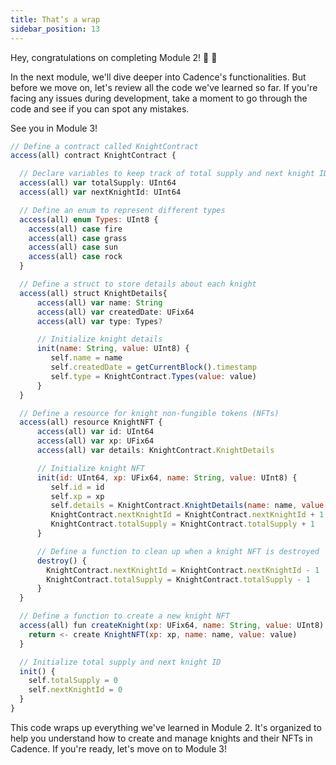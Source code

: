 ```yaml
---
title: That’s a wrap
sidebar_position: 13
---
```


Hey, congratulations on completing Module 2! 🥳 🎉

In the next module, we'll dive deeper into Cadence's functionalities. But before we move on, let's review all the code we've learned so far. If you're facing any issues during development, take a moment to go through the code and see if you can spot any mistakes.

See you in Module 3!

```jsx
// Define a contract called KnightContract
access(all) contract KnightContract {

  // Declare variables to keep track of total supply and next knight ID
  access(all) var totalSupply: UInt64
  access(all) var nextKnightId: UInt64

  // Define an enum to represent different types
  access(all) enum Types: UInt8 {
    access(all) case fire
    access(all) case grass
    access(all) case sun
    access(all) case rock
  }

  // Define a struct to store details about each knight
  access(all) struct KnightDetails{
      access(all) var name: String
      access(all) var createdDate: UFix64
      access(all) var type: Types?

      // Initialize knight details
      init(name: String, value: UInt8) {
         self.name = name
         self.createdDate = getCurrentBlock().timestamp
         self.type = KnightContract.Types(value: value)
      }
  }

  // Define a resource for knight non-fungible tokens (NFTs)
  access(all) resource KnightNFT {
      access(all) var id: UInt64
      access(all) var xp: UFix64
      access(all) var details: KnightContract.KnightDetails

      // Initialize knight NFT
      init(id: UInt64, xp: UFix64, name: String, value: UInt8) {
         self.id = id
         self.xp = xp
         self.details = KnightContract.KnightDetails(name: name, value: value)
         KnightContract.nextKnightId = KnightContract.nextKnightId + 1
         KnightContract.totalSupply = KnightContract.totalSupply + 1
      }

      // Define a function to clean up when a knight NFT is destroyed
      destroy() {
        KnightContract.nextKnightId = KnightContract.nextKnightId - 1
        KnightContract.totalSupply = KnightContract.totalSupply - 1
      }
  }

  // Define a function to create a new knight NFT
  access(all) fun createKnight(xp: UFix64, name: String, value: UInt8): @KnightNFT {
    return <- create KnightNFT(xp: xp, name: name, value: value)
  }

  // Initialize total supply and next knight ID
  init() {
    self.totalSupply = 0
    self.nextKnightId = 0
  }
}
```

This code wraps up everything we've learned in Module 2. It's organized to help you understand how to create and manage knights and their NFTs in Cadence. If you're ready, let's move on to Module 3!

